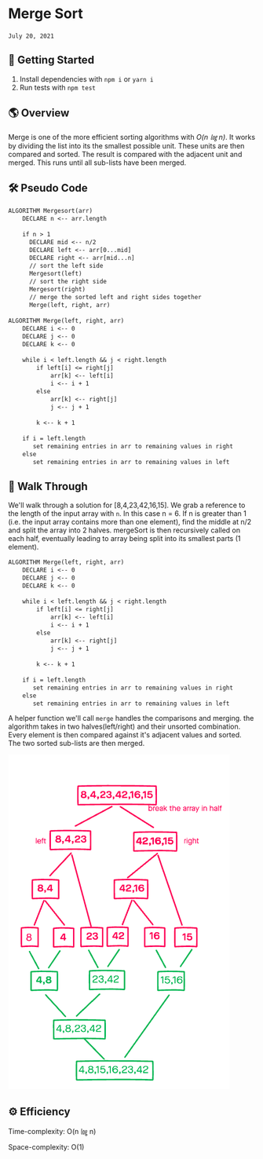 # Merge Sort

`July 20, 2021`

## 🚀 Getting Started

1. Install dependencies with `npm i` or `yarn i`
2. Run tests with `npm test`

## 🌎 Overview

Merge is one of the more efficient sorting algorithms with *O(n ㏒ n)*. It works by dividing the list into its the smallest possible unit. These units are then compared and sorted. The result is compared with the adjacent unit and merged. This runs until all sub-lists have been merged.

## 🛠 Pseudo Code

```JS
ALGORITHM Mergesort(arr)
    DECLARE n <-- arr.length

    if n > 1
      DECLARE mid <-- n/2
      DECLARE left <-- arr[0...mid]
      DECLARE right <-- arr[mid...n]
      // sort the left side
      Mergesort(left)
      // sort the right side
      Mergesort(right)
      // merge the sorted left and right sides together
      Merge(left, right, arr)

ALGORITHM Merge(left, right, arr)
    DECLARE i <-- 0
    DECLARE j <-- 0
    DECLARE k <-- 0

    while i < left.length && j < right.length
        if left[i] <= right[j]
            arr[k] <-- left[i]
            i <-- i + 1
        else
            arr[k] <-- right[j]
            j <-- j + 1

        k <-- k + 1

    if i = left.length
       set remaining entries in arr to remaining values in right
    else
       set remaining entries in arr to remaining values in left
```

## 🚶 Walk Through

We'll walk through a solution for [8,4,23,42,16,15]. We grab a reference to the length of the input array with `n`. In this case n = 6. If n is greater than 1 (i.e. the input array contains more than one element), find the middle at n/2 and split the array into 2 halves. mergeSort is then recursively called on each half, eventually leading to array being split into its smallest parts (1 element).

```JS
ALGORITHM Merge(left, right, arr)
    DECLARE i <-- 0
    DECLARE j <-- 0
    DECLARE k <-- 0

    while i < left.length && j < right.length
        if left[i] <= right[j]
            arr[k] <-- left[i]
            i <-- i + 1
        else
            arr[k] <-- right[j]
            j <-- j + 1

        k <-- k + 1

    if i = left.length
       set remaining entries in arr to remaining values in right
    else
       set remaining entries in arr to remaining values in left
```

A helper function we'll call `merge` handles the comparisons and merging. the algorithm takes in two halves(left/right) and their unsorted combination. Every element is then compared against it's adjacent values and sorted. The two sorted sub-lists are then merged.

![UML](./assets/UML.png)

## ⚙️ Efficiency

Time-complexity: O(n ㏒ n)

Space-complexity: O(1)
